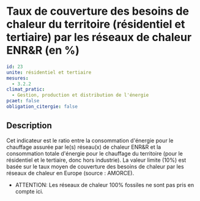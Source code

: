 # Taux de couverture des besoins de chaleur du territoire (résidentiel et tertiaire) par les réseaux de chaleur ENR&R (en %)
```yaml
id: 23
unite: résidentiel et tertiaire
mesures:
  - 3.2.2
climat_pratic:
  - Gestion, production et distribution de l'énergie
pcaet: false
obligation_citergie: false
```
## Description
Cet indicateur est le ratio entre la consommation d'énergie pour le chauffage assurée par le(s) réseau(x) de chaleur ENR&R et la consommation totale d'énergie pour le chauffage du territoire (pour le résidentiel et le tertiaire, donc hors industrie).
La valeur limite (10%) est basée sur le taux moyen de couverture des besoins de chaleur par les réseaux de chaleur en Europe (source : AMORCE).
- ATTENTION: Les réseaux de chaleur 100% fossiles ne sont pas pris en compte ici.



